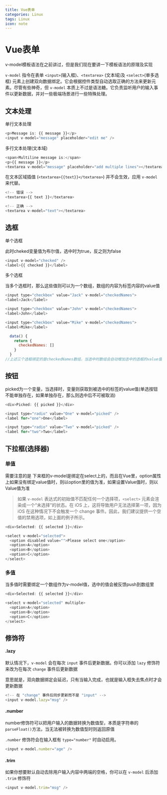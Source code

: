 ```yaml
---
title: Vue表单
categories: Linux
tags: Linux
icon: note
---
```

# Vue表单

v-model模板语法在之前讲过，但是我们现在要讲一下模板语法的原理及实现

`v-model` 指令在表单 `<input>`(输入框)、`<textarea>` (文本域)及 `<select>`(单多选框) 元素上创建双向数据绑定。它会根据控件类型自动选取正确的方法来更新元素。尽管有些神奇，但 `v-model` 本质上不过是语法糖。它负责监听用户的输入事件以更新数据，并对一些极端场景进行一些特殊处理。

## 文本处理

单行文本处理

```js
<p>Message is: {{ message }}</p>
<input v-model="message" placeholder="edit me" />
```

多行文本处理(文本域)

```js
<span>Multiline message is:</span>
<p>{{ message }}</p>
<textarea v-model="message" placeholder="add multiple lines"></textarea>
```

在文本区域插值 (`<textarea>{{text}}</textarea>`) 并不会生效，应用 `v-model` 来代替。

```js
<!-- 错误 -->
<textarea>{{ text }}</textarea>

<!-- 正确 -->
<textarea v-model="text"></textarea>
```

## 选框

单个选框

此时cheked变量值为布尔值，选中时为true，反之则为false

```js
<input v-model="checked" />
<label>{{ checked }}</label>
```

多个选框

当多个选框时，那么这些值则可以为一个数组，数组的内容为标签内容的value值

```js
<input type="checkbox" value="Jack" v-model="checkedNames">
<label>Jack</label>

<input type="checkbox" value="John" v-model="checkedNames">
<label>John</label>

<input type="checkbox" value="Mike" v-model="checkedNames">
<label>Mike</label>

  data() {
    return {
      checkedNames: []
    }
  }
//上述三个选框绑定的是checkedNames数组，当选中时数组会自动增加选中的选框的value值，同理，当数组原有值符合选框的value值时，也会自动勾选(可以通过事件方式push数组来选中)
```

## 按钮

picked为一个变量，当选择时，变量则获取到被选中的标签的value值(单选按钮不能单独存在，如果单独存在，那么则选中后不可被取消)

```js
<div>Picked: {{ picked }}</div>

<input type="radio" value="One" v-model="picked" />
<label for="one">One</label>

<input type="radio" value="Two" v-model="picked" />
<label for="two">Two</label>
```

## 下拉框(选择器)

### 单值

需要注意的是 下来框的v-model是绑定在select上的，而且在Vue里，option属性上如果没有绑定value值时，则以option里的值为准，如果设置Value值时，则以Value值为准

>如果 `v-model` 表达式的初始值不匹配任何一个选择项，`<select>` 元素会渲染成一个“未选择”的状态。在 iOS 上，这将导致用户无法选择第一项，因为 iOS 在这种情况下不会触发一个 change 事件。因此，我们建议提供一个空值的禁用选项，如上面的例子所示。

```js
<div>Selected: {{ selected }}</div>

<select v-model="selected">
  <option disabled value="">Please select one</option>
  <option>A</option>
  <option>B</option>
  <option>C</option>
</select>
```

### 多值

当多值时需要绑定一个数组作为v-model值，选中的值会被反馈push到数组里

```js
<div>Selected: {{ selected }}</div>

<select v-model="selected" multiple>
  <option>A</option>
  <option>B</option>
  <option>C</option>
</select>
```

## 修饰符

#### .lazy

默认情况下，`v-model` 会在每次 `input` 事件后更新数据。你可以添加 `lazy` 修饰符来改为在每次 `change` 事件后更新数据

意思就是，双向数据绑定会延迟，只有当输入完成，也就是输入框失去焦点时才会更新数据

```js
<!-- 在 "change" 事件后同步更新而不是 "input" -->
<input v-model.lazy="msg" />
```

#### .number

number修饰符可以把用户输入的数据转换为数值型，本质是字符串的`parseFloat()`方法，当无法被转换为数值型时则返回原值

`.number` 修饰符会在输入框有 `type="number"` 时自动启用。

```js
<input v-model.number="age" />
```

#### .trim

如果你想要默认自动去除用户输入内容中两端的空格，你可以在 `v-model` 后添加 `.trim` 修饰符

```js
<input v-model.trim="msg" />
```

